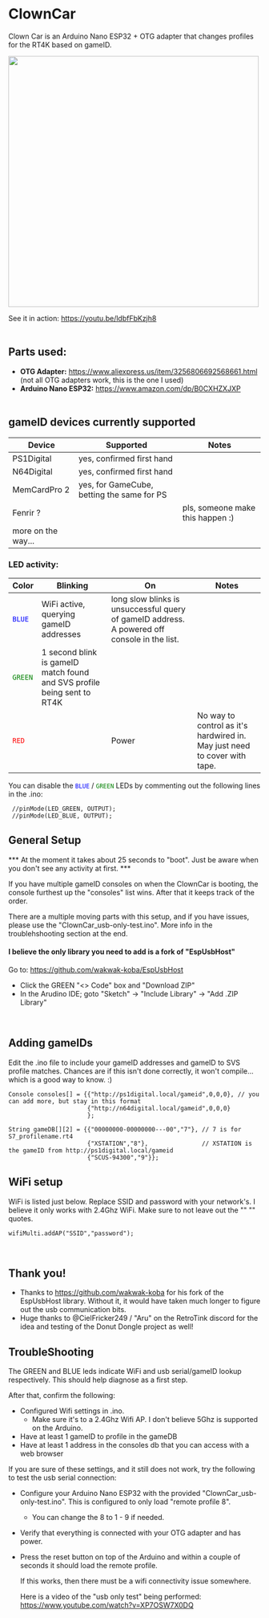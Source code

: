 # ClownCar
Clown Car is an Arduino Nano ESP32 + OTG adapter that changes profiles for the RT4K based on gameID. <br />

<img width="500" src=https://github.com/user-attachments/assets/4a560cfe-95f1-4e88-9f77-3f6dc569a9a4><br />



See it in action: https://youtu.be/ldbfFbKzjh8
<br /><br />

## Parts used:
  - **OTG Adapter:** https://www.aliexpress.us/item/3256806692568661.html
 (not all OTG adapters work, this is the one I used)
  - **Arduino Nano ESP32:** https://www.amazon.com/dp/B0CXHZXJXP
 <br /><br />

## gameID devices currently supported
| **Device**    | Supported | Notes |
| ------------- | ------------- |------------- |
|PS1Digital | yes, confirmed first hand | |
|N64Digital | yes, confirmed first hand | |
| MemCardPro 2 | yes, for GameCube, betting the same for PS |
| Fenrir ?| | pls, someone make this happen :)|
| more on the way... |  

### LED activity:
| **Color**    | Blinking | On | Notes |
| ------------- | ------------- |------------- |------------- |
|<code style="color : blue">BLUE</code> | WiFi active, querying gameID addresses| long slow blinks is unsuccessful query of gameID address. A powered off console in the list.| |
|<code style="color : green">GREEN</code> | 1 second blink is gameID match found and SVS profile being sent to RT4K | |  | 
|<code style="color : red">RED</code> | | Power| No way to control as it's hardwired in. May just need to cover with tape. |

You can disable the <code style="color : blue">BLUE</code> / <code style="color : green">GREEN</code> LEDs by commenting out the following lines in the .ino:
```
 //pinMode(LED_GREEN, OUTPUT);
 //pinMode(LED_BLUE, OUTPUT);
```

## General Setup

*** At the moment it takes about 25 seconds to "boot". Just be aware when you don't see any activity at first. ***

If you have multiple gameID consoles on when the ClownCar is booting, the console furthest up the "consoles" list wins. After that it keeps track of the order.

There are a multiple moving parts with this setup, and if you have issues, please use the "ClownCar_usb-only-test.ino". More info in the troublehshooting section at the end.

#### I believe the only library you need to add is a fork of "EspUsbHost"
Go to: https://github.com/wakwak-koba/EspUsbHost 
 - Click the GREEN "<> Code" box and "Download ZIP"
 - In the Arudino IDE; goto "Sketch" -> "Include Library" -> "Add .ZIP Library"

<br />

## Adding gameIDs

Edit the .ino file to include your gameID addresses and gameID to SVS profile matches. Chances are if this isn't done correctly, it won't compile... which is a good way to know. :)
```
Console consoles[] = {{"http://ps1digital.local/gameid",0,0,0}, // you can add more, but stay in this format
                      {"http://n64digital.local/gameid",0,0,0}
                      };

String gameDB[][2] = {{"00000000-00000000---00","7"}, // 7 is for S7_profilename.rt4
                      {"XSTATION","8"},               // XSTATION is the gameID from http://ps1digital.local/gameid
                      {"SCUS-94300","9"}};
```
## WiFi setup
WiFi is listed just below. Replace SSID and password with your network's. I believe it only works with 2.4Ghz WiFi. Make sure to not leave out the "" "" quotes.
```
wifiMulti.addAP("SSID","password");
```
<br />

## Thank you!
 - Thanks to https://github.com/wakwak-koba for his fork of the EspUsbHost library. Without it, it would have taken much longer to figure out the usb communication bits.
  - Huge thanks to @CielFricker249 / "Aru" on the RetroTink discord for the idea and testing of the Donut Dongle project as well!

## TroubleShooting ##

The GREEN and BLUE leds indicate WiFi and usb serial/gameID lookup respectively. This should help diagnose as a first step.

After that, confirm the following:
 - Configured Wifi settings in .ino.
    - Make sure it's to a 2.4Ghz Wifi AP. I don't believe 5Ghz is supported on the Arduino.
 - Have at least 1 gameID to profile in the gameDB
 - Have at least 1 address in the consoles db that you can access with a web browser

 If you are sure of these settings, and it still does not work, try the following to test the usb serial connection:
  - Configure your Arduino Nano ESP32 with the provided "ClownCar_usb-only-test.ino". This is configured to only load "remote profile 8".
    - You can change the 8 to 1 - 9 if needed.
  - Verify that everything is connected with your OTG adapter and has power.
  - Press the reset button on top of the Arduino and within a couple of seconds it should load the remote profile.

    If this works, then there must be a wifi connectivity issue somewhere. 

    Here is a video of the "usb only test" being performed: https://www.youtube.com/watch?v=XP7OSW7X0DQ

